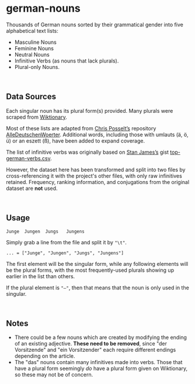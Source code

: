 # german-nouns
Thousands of German nouns sorted by their grammatical gender into five alphabetical text lists: 
- Masculine Nouns
- Feminine Nouns
- Neutral Nouns
- Infinitive Verbs (as nouns that lack plurals).
- Plural-only Nouns.

<br>

## Data Sources

Each singular noun has its plural form(s) provided. Many plurals were scraped from [Wiktionary](https://de.wiktionary.org/).

Most of these lists are adapted from [Chris Posselt’s](https://github.com/cpos)  repository [AlleDeutschenWoerter](https://github.com/cpos/AlleDeutschenWoerter). 
Additional words, including those with umlauts (ä, ö, ü) or an eszett (ß), have been added to expand coverage.

The list of infinitive verbs was originally based on [Stan James’s](https://github.com/wanderingstan) gist [top-german-verbs.csv](https://gist.github.com/wanderingstan/7eaaf0e22461b505c749e268c0b72bc4). 

However, the dataset here has been transformed and split into two files by cross-referencing it with the project's other files, with only raw infinitives retained.
Frequency, ranking information, and conjugations from the original dataset are **not** used.

<br>

## Usage
`Junge	Jungen	Jungs	Jungens`

Simply grab a line from the file and split it by `"\t"`.

`... = ["Junge", "Jungen", "Jungs", "Jungens"]`

The first element will be the singular form, while any following elements will be the plural forms, with the most frequently-used plurals showing up earlier in the list than others.

If the plural element is `"—"`, then that means that the noun is only used in the singular.

<br>

## Notes

- There could be a few nouns which are created by modifying the ending of an existing adjective. **These need to be removed**, since "der Vorsitzende" and "ein Vorsitzender" each require different endings depending on the article.
- The "das" nouns contain many infinitives made into verbs. Those that have a plural form seemingly *do* have a plural form given on Wiktionary, so these may not be of concern.
